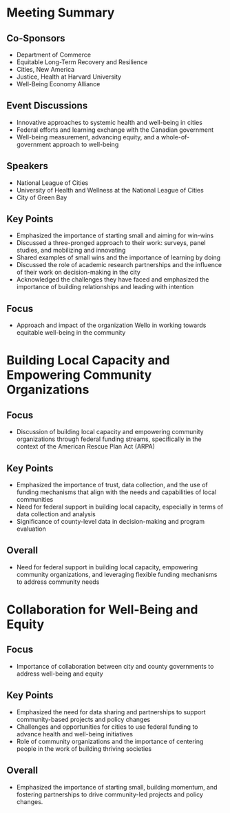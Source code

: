 # Meeting Summary

## Co-Sponsors
- Department of Commerce
- Equitable Long-Term Recovery and Resilience
- Cities, New America
- Justice, Health at Harvard University
- Well-Being Economy Alliance

## Event Discussions
- Innovative approaches to systemic health and well-being in cities
- Federal efforts and learning exchange with the Canadian government
- Well-being measurement, advancing equity, and a whole-of-government approach to well-being

## Speakers
- National League of Cities
- University of Health and Wellness at the National League of Cities
- City of Green Bay

## Key Points
- Emphasized the importance of starting small and aiming for win-wins
- Discussed a three-pronged approach to their work: surveys, panel studies, and mobilizing and innovating
- Shared examples of small wins and the importance of learning by doing
- Discussed the role of academic research partnerships and the influence of their work on decision-making in the city
- Acknowledged the challenges they have faced and emphasized the importance of building relationships and leading with intention

## Focus
- Approach and impact of the organization Wello in working towards equitable well-being in the community

# Building Local Capacity and Empowering Community Organizations

## Focus
- Discussion of building local capacity and empowering community organizations through federal funding streams, specifically in the context of the American Rescue Plan Act (ARPA)

## Key Points
- Emphasized the importance of trust, data collection, and the use of funding mechanisms that align with the needs and capabilities of local communities
- Need for federal support in building local capacity, especially in terms of data collection and analysis
- Significance of county-level data in decision-making and program evaluation

## Overall
- Need for federal support in building local capacity, empowering community organizations, and leveraging flexible funding mechanisms to address community needs

# Collaboration for Well-Being and Equity
## Focus
- Importance of collaboration between city and county governments to address well-being and equity

## Key Points
- Emphasized the need for data sharing and partnerships to support community-based projects and policy changes
- Challenges and opportunities for cities to use federal funding to advance health and well-being initiatives
- Role of community organizations and the importance of centering people in the work of building thriving societies

## Overall
- Emphasized the importance of starting small, building momentum, and fostering partnerships to drive community-led projects and policy changes.
